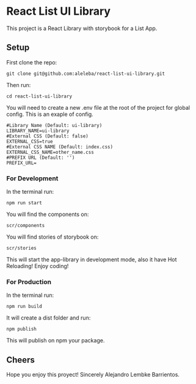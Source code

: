 # React List UI Library

This project is a React Library with storybook for a List App.

## Setup
First clone the repo:
```
git clone git@github.com:aleleba/react-list-ui-library.git
```
Then run:
```
cd react-list-ui-library
```
You will need to create a new .env file at the root of the project for global config.
This is an exaple of config.
```
#Library Name (Default: ui-library)
LIBRARY_NAME=ui-library
#External CSS (Default: false)
EXTERNAL_CSS=true
#External CSS NAME (Default: index.css)
EXTERNAL_CSS_NAME=other_name.css
#PREFIX URL (Default: '')
PREFIX_URL=
```

### For Development
In the terminal run:
```
npm run start
```
You will find the components on:
```
scr/components
```
You will find stories of storybook on:
```
scr/stories
```

This will start the app-library in development mode, also it have Hot Reloading!
Enjoy coding!

### For Production
In the terminal run:
```
npm run build
```
It will create a dist folder and run:
```
npm publish
```
This will publish on npm your package.

## Cheers
Hope you enjoy this proyect! Sincerely Alejandro Lembke Barrientos.